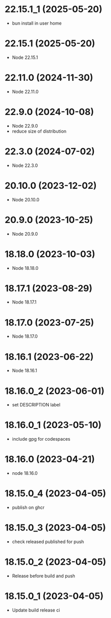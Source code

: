 # 22.15.1_1 (2025-05-20)

* bun install in user home

# 22.15.1 (2025-05-20)

* Node 22.15.1

# 22.11.0 (2024-11-30)

* Node 22.11.0

# 22.9.0 (2024-10-08)

* Node 22.9.0
* reduce size of distribution

# 22.3.0 (2024-07-02)

* Node 22.3.0

# 20.10.0 (2023-12-02)

* Node 20.10.0

# 20.9.0 (2023-10-25)

* Node 20.9.0

# 18.18.0 (2023-10-03)

* Node 18.18.0

# 18.17.1 (2023-08-29)

* Node 18.17.1

# 18.17.0 (2023-07-25)

* Node 18.17.0

# 18.16.1 (2023-06-22)

* Node 18.16.1

# 18.16.0_2 (2023-06-01)

* set DESCRIPTION label

# 18.16.0_1 (2023-05-10)

* include gpg for codespaces

# 18.16.0 (2023-04-21)

* node 18.16.0

# 18.15.0_4 (2023-04-05)

* publish on ghcr

# 18.15.0_3 (2023-04-05)

* check released published for push

# 18.15.0_2 (2023-04-05)

* Release before build and push

# 18.15.0_1 (2023-04-05)

* Update build release ci
